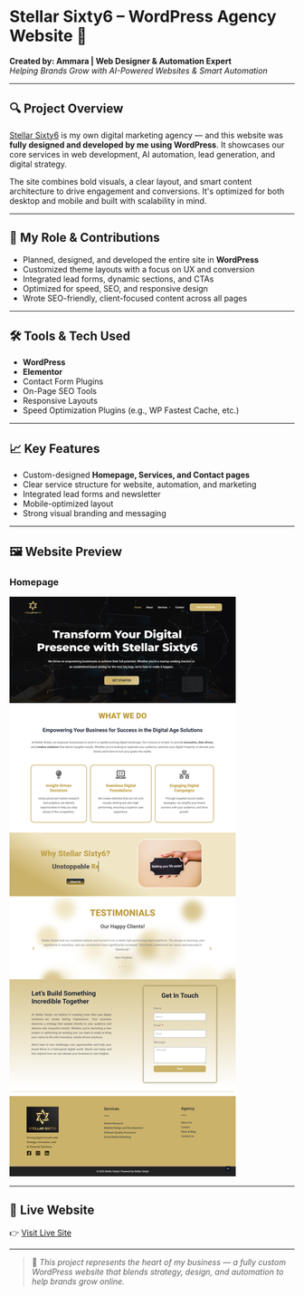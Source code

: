 # Stellar Sixty6 – WordPress Agency Website 🚀

**Created by: Ammara | Web Designer & Automation Expert**  
*Helping Brands Grow with AI-Powered Websites & Smart Automation*

---

## 🔍 Project Overview

[Stellar Sixty6](https://stellarsixty6.com/) is my own digital marketing agency — and this website was **fully designed and developed by me using WordPress**. It showcases our core services in web development, AI automation, lead generation, and digital strategy.

The site combines bold visuals, a clear layout, and smart content architecture to drive engagement and conversions. It's optimized for both desktop and mobile and built with scalability in mind.

---

## 💼 My Role & Contributions

- Planned, designed, and developed the entire site in **WordPress**
- Customized theme layouts with a focus on UX and conversion
- Integrated lead forms, dynamic sections, and CTAs
- Optimized for speed, SEO, and responsive design
- Wrote SEO-friendly, client-focused content across all pages

---

## 🛠️ Tools & Tech Used

- **WordPress**
- **Elementor**
- Contact Form Plugins
- On-Page SEO Tools
- Responsive Layouts
- Speed Optimization Plugins (e.g., WP Fastest Cache, etc.)

---

## 📈 Key Features

- Custom-designed **Homepage, Services, and Contact pages**
- Clear service structure for website, automation, and marketing
- Integrated lead forms and newsletter
- Mobile-optimized layout
- Strong visual branding and messaging

---

## 🖼️ Website Preview

### Homepage
![Homepage](./home.png)

---

## 🔗 Live Website

👉 [Visit Live Site](https://stellarsixty6.com)

---

> 💬 *This project represents the heart of my business — a fully custom WordPress website that blends strategy, design, and automation to help brands grow online.*

